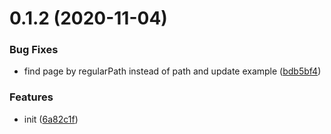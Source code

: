 <a name="0.1.2"></a>
# 0.1.2 (2020-11-04)


### Bug Fixes

* find page by regularPath instead of path and update example ([bdb5bf4](https://github.com/maiscrm/vuepress-plugin-exportpdf/commit/bdb5bf4))


### Features

* init ([6a82c1f](https://github.com/maiscrm/vuepress-plugin-exportpdf/commit/6a82c1f))



